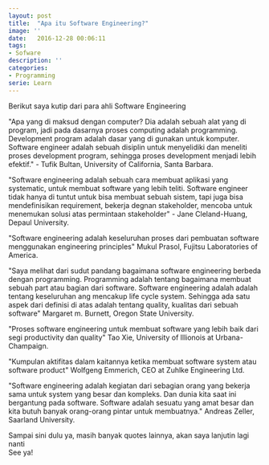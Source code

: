 ```yaml
---
layout: post
title:  "Apa itu Software Engineering?"
image: ''
date:   2016-12-28 00:06:11
tags:
- Sofware
description: ''
categories:
- Programming
serie: Learn
---
```


Berikut saya kutip dari para ahli Software Engineering

"Apa yang di maksud dengan computer? Dia adalah sebuah alat yang di program, jadi pada dasarnya proses computing adalah programming. Development program adalah dasar yang di gunakan untuk komputer. Software engineer adalah sebuah disiplin untuk menyelidiki dan meneliti proses development program, sehingga proses development menjadi lebih efektif." - Tufik Bultan, University of California, Santa Barbara.

"Software engineering adalah sebuah cara membuat aplikasi yang systematic, untuk membuat software yang lebih teliti. Software engineer tidak hanya di tuntut untuk bisa membuat sebuah sistem, tapi juga bisa mendefinisikan requirement, bekerja degnan stakeholder, mencoba untuk menemukan solusi atas permintaan stakeholder" - Jane Cleland-Huang, Depaul University.

"Software engineering adalah keseluruhan proses dari pembuatan software menggunakan engineering principles" Mukul Prasol, Fujitsu Laboratories of America.

"Saya melihat dari sudut pandang bagaimana software engineering berbeda dengan programming. Programming adalah tentang bagaimana membuat sebuah part atau bagian dari software. Software engineering adalah adalah tentang keseluruhan ang mencakup life cycle system. Sehingga ada satu aspek dari definisi di atas adalah tentang quality, kualitas dari sebuah software" Margaret m. Burnett, Oregon State University.

"Proses software engineering untuk membuat software yang lebih baik dari segi productivity dan quality" Tao Xie, University of lllionois at Urbana-Champaign.

"Kumpulan aktifitas dalam kaitannya ketika membuat software system atau software product" Wolfgeng Emmerich, CEO at Zuhlke Engineering Ltd.

"Software engineering adalah kegiatan dari sebagian orang yang bekerja sama untuk system yang besar dan kompleks. Dan dunia kita saat ini bergantung pada software. Software adalah sesuatu yang amat besar dan kita butuh banyak orang-orang pintar untuk membuatnya." Andreas Zeller, Saarland University.

Sampai sini dulu ya, masih banyak quotes lainnya, akan saya lanjutin lagi nanti<br>
See ya!


